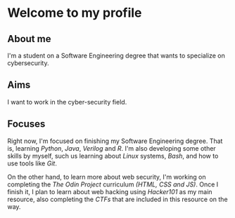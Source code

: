 # Welcome to my profile

## About me
I'm a student on a Software Engineering degree that wants to specialize on cybersecurity.

## Aims
I want to work in the cyber-security field.


## Focuses
Right now, I'm focused on finishing my Software Engineering degree. That is, learning *Python*, *Java*, *Verilog* and *R*.
I'm also developing some other skills by myself, such us learning about *Linux* systems, *Bash*, and how to use tools like *Git*.

On the other hand, to learn more about web security, I'm working on completing the *The Odin Project* curriculum *(HTML, CSS and JS)*.
Once I finish it, I plan to learn about web hacking using *Hacker101* as my main resource, also completing the *CTFs* that are included in this resource on the way.

<!--
Wamoya/Wamoya is a ✨ special ✨ repository because its `README.md` (this file) appears on your GitHub profile.
You can click the Preview link to take a look at your changes.
-->
